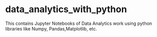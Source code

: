# data_analytics_with_python
This contains Jupyter Notebooks of Data Analytics work using python libraries like Numpy, Pandas,Matplotlib, etc. 

